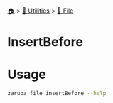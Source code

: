 <!--startTocHeader-->
[🏠](../../README.md) > [🔧 Utilities](../README.md) > [📁 File](README.md)
# InsertBefore
<!--endTocHeader-->

# Usage


```bash
zaruba file insertBefore --help
```


<!--startTocSubtopic-->
<!--endTocSubtopic-->